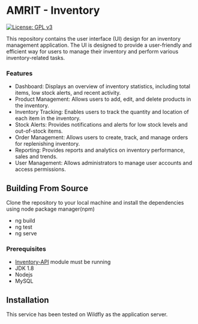 # AMRIT - Inventory 

[![License: GPL v3](https://img.shields.io/badge/License-GPLv3-blue.svg)](https://www.gnu.org/licenses/gpl-3.0)  

This repository contains the user interface (UI) design for an inventory management application. The UI is designed to provide a user-friendly and efficient way for users to manage their inventory and perform various inventory-related tasks.

### Features
* Dashboard: Displays an overview of inventory statistics, including total items, low stock alerts, and recent activity.
* Product Management: Allows users to add, edit, and delete products in the inventory.
* Inventory Tracking: Enables users to track the quantity and location of each item in the inventory.
* Stock Alerts: Provides notifications and alerts for low stock levels and out-of-stock items.
* Order Management: Allows users to create, track, and manage orders for replenishing inventory.
* Reporting: Provides reports and analytics on inventory performance, sales and trends.
* User Management: Allows administrators to manage user accounts and access permissions.

## Building From Source
Clone the repository to your local machine and install the dependencies using node package manager(npm)
* ng build
* ng test
* ng serve

### Prerequisites 
* [Inventory-API](https://github.com/PSMRI/Inventory-API) module must be running
* JDK 1.8
* Nodejs
* MySQL

## Installation
This service has been tested on Wildfly as the application server.
